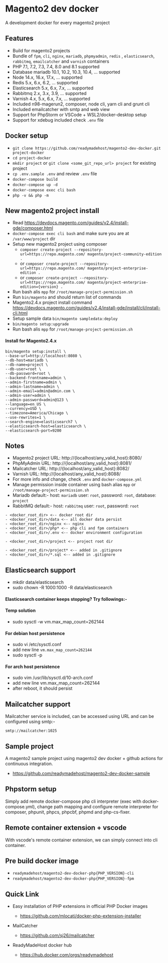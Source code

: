 # Magento2 dev docker

A development docker for every magento2 project


## Features

- Build for magento2 projects
- Bundle of `fpm`, `cli`, `nginx`, `mariadb`, `phpmyadmin`, `redis` , `elasticsearch`, `rabbitmq`, `emailcatcher` and `varnish` containers
- PHP 7.1, 7.2, 7.3, 7.4, 8.0 and 8.1 supported
- Database mariadb 10.1, 10.2, 10.3, 10.4, ... supported
- Node 14.x, 16.x, 17.x, ... supported
- Redis 5.x, 6.x, 6.2, ... supported
- Elasticsearch 5.x, 6.x, 7.x, ... supported
- Rabbitmq 2.x, 3.x, 3.9, ... supported
- Varnish 4.x, 5.x, 6.x, 7.x, ... supported
- Included n98-magerun2, composer, node cli, yarn cli and grunt cli
- Included emailcatcher with smtp and web view
- Support for PhpStorm or VSCode + WSL2/docker-desktop setup
- Support for xdebug included check `.env` file


## Docker setup

- `git clone https://github.com/readymadehost/magento2-dev-docker.git project-docker`
- `cd project-docker`
- `mkdir project` or `git clone <some_git_repo_url> project` for existing project
- `cp .env.sample .env` and review `.env` file
- `docker-compose build`
- `docker-compose up -d`
- `docker-compose exec cli bash`
- `php -v && php -m`


## New magento2 project install

- Read https://devdocs.magento.com/guides/v2.4/install-gde/composer.html
- `docker-compose exec cli bash` and make sure you are at `/var/www/project` dir
- Setup new magento2 project using composer
  - `composer create-project --repository-url=https://repo.magento.com/ magento/project-community-edition .`
  - or `composer create-project --repository-url=https://repo.magento.com/ magento/project-enterprise-edition .`
  - or `composer create-project --repository-url=https://repo.magento.com/ magento/project-enterprise-edition={version} .`
- Run bash alis `mpp` for `/root/manage-project-permission.sh`
- Run `bin/magento` and should return list of commands
- Magento2.4.x project install command https://devdocs.magento.com/guides/v2.4/install-gde/install/cli/install-cli.html
- Setup sample data `bin/magento sampledata:deploy`
- `bin/magento setup:upgrade`
- Run bash alis `mpp` for `/root/manage-project-permission.sh`

#### Install for Magento2.4.x

```
bin/magento setup:install \
--base-url=http://localhost:8080 \
--db-host=mariadb \
--db-name=project \
--db-user=root \
--db-password=root \
--backend-frontname=admin \
--admin-firstname=admin \
--admin-lastname=admin \
--admin-email=admin@admin.com \
--admin-user=admin \
--admin-password=admin@123 \
--language=en_US \
--currency=USD \
--timezone=America/Chicago \
--use-rewrites=1 \
--search-engine=elasticsearch7 \
--elasticsearch-host=elasticsearch \
--elasticsearch-port=9200
```


## Notes

- Magento2 project URL: http://{localhost/any_valid_host}:8080/
- PhpMyAdmin URL: http://{localhost/any_valid_host}:8081/
- Mailcatcher URL: http://{localhost/any_valid_host}:8082/
- Varnish URL: http://{localhost/any_valid_host}:8088/
- For more info and change, check `.env` and `docker-compose.yml`
- Manage permission inside container using bash alias `mpp` or `/root/manage-project-permission.sh`
- Mariadb default:- host: `mariadb` user: `root`, password: `root`, database: `project`
- RabbitMQ default:- host: `rabbitmq` user: `root`, password: `root`

```text
- <docker_root_dir> <-- docker root dir
- <docker_root_dir>/data <-- all docker data persist
- <docker_root_dir>/nginx <-- nginx
- <docker_root_dir>/php* <-- php cli and fpm containers
- <docker_root_dir>/.env <-- docker environment configuration

- <docker_root_dir>/project <-- project root dir

- <docker_root_dir>/project* <-- added in .gitignore
- <docker_root_dir>/*.sql <-- added in .gitignore
```

## Elasticsearch support

- mkdir data/elasticsearch
- sudo chown -R 1000:1000 -R data/elasticsearch

#### Elasticsearch container keeps stopping? Try followings:-

#### Temp solution

- sudo sysctl -w vm.max_map_count=262144

#### For debian host persistence

- sudo vi /etc/sysctl.conf
- add new line `vm.max_map_count=262144`
- sudo sysctl -p

#### For arch host persistence

- sudo vim /usr/lib/sysctl.d/10-arch.conf
- add new line vm.max_map_count=262144
- after reboot, it should persist


## Mailcatcher support

Mailcatcher service is included, can be accessed using URL and can be configured using smtp:-

```
smtp://mailcatcher:1025
```


## Sample project
A magento2 sample project using magento2 dev docker + github actions for continuous integration.

- https://github.com/readymadehost/magento2-dev-docker-sample


## Phpstorm setup

Simply add remote docker-compose php cli interpreter (exec with docker-compose.yml), change path mapping and configure remote interpreter for composer, phpunit, phpcs, phpcbf, phpmd and php-cs-fixer.


## Remote container extension + vscode

With vscode's remote container extension, we can simply connect into cli container.


## Pre build docker image

- `readymadehost/magento2-dev-docker-php{PHP_VERSION}-cli`
- `readymadehost/magento2-dev-docker-php{PHP_VERSION}-fpm`


## Quick Link

* Easy installation of PHP extensions in official PHP Docker images
    - https://github.com/mlocati/docker-php-extension-installer

* MailCatcher
    - https://github.com/sj26/mailcatcher

* ReadyMadeHost docker hub
    - https://hub.docker.com/orgs/readymadehost
